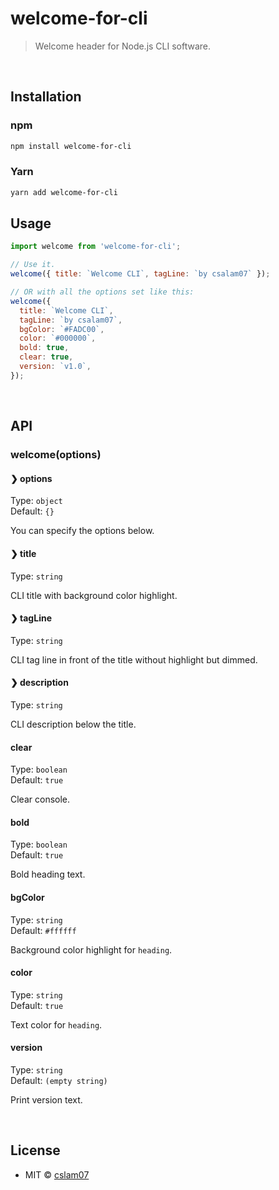 # welcome-for-cli

> Welcome header for Node.js CLI software.

<br>

## Installation

### npm

```sh
npm install welcome-for-cli
```

### Yarn

```sh
yarn add welcome-for-cli
```

## Usage

```js
import welcome from 'welcome-for-cli';

// Use it.
welcome({ title: `Welcome CLI`, tagLine: `by csalam07` });

// OR with all the options set like this:
welcome({
  title: `Welcome CLI`,
  tagLine: `by csalam07`,
  bgColor: `#FADC00`,
  color: `#000000`,
  bold: true,
  clear: true,
  version: `v1.0`,
});
```

<br>

## API

### welcome(options)

#### ❯ options

Type: `object`<br>
Default: `{}`

You can specify the options below.

#### ❯ title

Type: `string`

CLI title with background color highlight.

#### ❯ tagLine

Type: `string`

CLI tag line in front of the title without highlight but dimmed.

#### ❯ description

Type: `string`

CLI description below the title.

#### clear

Type: `boolean`<br>
Default: `true`

Clear console.

#### bold

Type: `boolean`<br>
Default: `true`

Bold heading text.

#### bgColor

Type: `string`<br>
Default: `#ffffff`

Background color highlight for `heading`.

#### color

Type: `string`<br>
Default: `true`

Text color for `heading`.

#### version

Type: `string`<br>
Default: `(empty string)`

Print version text.

<br>

## License

- MIT © [cslam07](https://twitter.com/CSALam12/)
